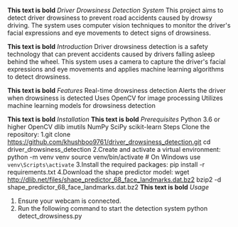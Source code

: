 **This text is bold**
_Driver Drowsiness Detection System_
This project aims to detect driver drowsiness to prevent road accidents caused by drowsy driving. 
The system uses computer vision techniques to monitor the driver's facial expressions and eye movements to detect signs of drowsiness.

**This text is bold**
_Introduction_
Driver drowsiness detection is a safety technology that can prevent accidents caused by drivers falling asleep behind the wheel.
This system uses a camera to capture the driver's facial expressions and eye movements and applies machine learning algorithms to detect drowsiness.

**This text is bold**
_Features_
Real-time drowsiness detection
Alerts the driver when drowsiness is detected
Uses OpenCV for image processing
Utilizes machine learning models for drowsiness detection

**This text is bold**
_Installation_
**This text is bold**
_Prerequisites_
Python 3.6 or higher
OpenCV
dlib
imutils
NumPy
SciPy
scikit-learn
Steps
Clone the repository:
1.git clone https://github.com/khushboo9761/driver_drowsiness_detection.git
cd driver_drowsiness_detection
2.Create and activate a virtual environment:
python -m venv venv
source venv/bin/activate   # On Windows use `venv\Scripts\activate`
3.Install the required packages:
pip install -r requirements.txt
4.Download the shape predictor model:
wget http://dlib.net/files/shape_predictor_68_face_landmarks.dat.bz2
bzip2 -d shape_predictor_68_face_landmarks.dat.bz2
**This text is bold**
_Usage_
1. Ensure your webcam is connected.
2. Run the following command to start the detection system
   python detect_drowsiness.py

